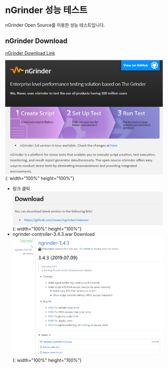 # nGrinder 성능 테스트

nGrinder Open Source를 이용한 성능 테스트입니다.

## nGrinder Download
 [nGrinder Download Link](https://naver.github.io/ngrinder/)<br>

![ngrinder_link](../image/ngrinder_link.png){: width="100%" height="100%"}<br>
- 링크 클릭<br>
![ngrinder_download_open](../image/ngrinder_download_open.png){: width="100%" height="100%"}<br>
- ngrinder-controller-3.4.3.war Download<br>
![ngrinder_download](../image/ngrinder_download.png){: width="100%" height="100%"}
